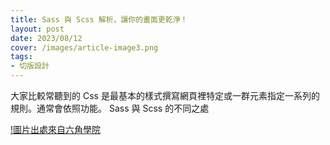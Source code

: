 ```yaml
---
title: Sass 與 Scss 解析，讓你的畫面更乾淨！
layout: post
date: 2023/08/12
cover: /images/article-image3.png
tags:
- 切版設計
---
```

大家比較常聽到的 Css 是最基本的樣式撰寫網頁裡特定或一群元素指定一系列的規則。通常會依照功能。
Sass 與 Scss 的不同之處

[!圖片出處來自六角學院](https://file.notion.so/f/f/f54dd258-9eba-4825-8320-8e24bba59e93/fc7b7ba8-030e-4f64-9474-bf05061c4012/%E6%88%AA%E5%9C%96_2024-04-19_%E4%B8%8B%E5%8D%8811.19.28.png?id=9ea0873c-bc2c-4f99-879a-fa11ebb9c152&table=block&spaceId=f54dd258-9eba-4825-8320-8e24bba59e93&expirationTimestamp=1719014400000&signature=06E2uJqNXqO35_o30nMWXVKLb-qaoWDkoVGc-QymdFA&downloadName=%E6%88%AA%E5%9C%96+2024-04-19+%E4%B8%8B%E5%8D%8811.19.28.png)